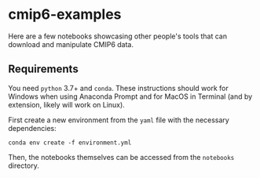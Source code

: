 # cmip6-examples
Here are a few notebooks showcasing other people's tools that can download and manipulate CMIP6 data.

## Requirements

You need `python` 3.7+ and `conda`. These instructions should work for Windows when using Anaconda Prompt and for MacOS in Terminal (and by extension, likely will work on Linux).

First create a new environment from the `yaml` file with the necessary dependencies:

```
conda env create -f environment.yml
```

Then, the notebooks themselves can be accessed from the `notebooks` directory.
